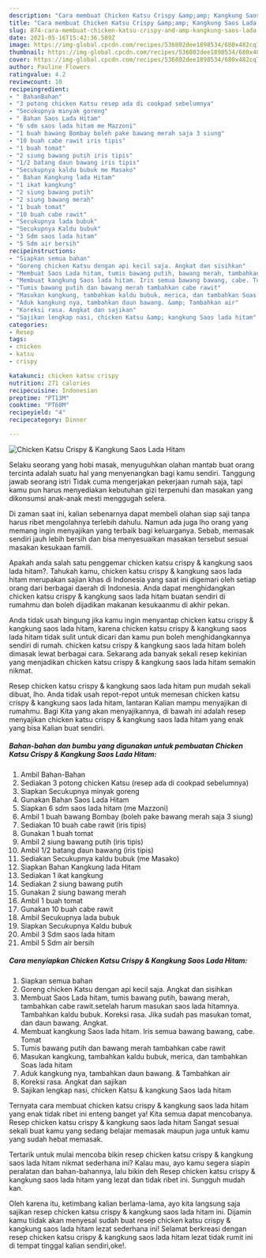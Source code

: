 ```yaml
---
description: "Cara membuat Chicken Katsu Crispy &amp;amp; Kangkung Saos Lada Hitam yang sedap dan Mudah Dibuat"
title: "Cara membuat Chicken Katsu Crispy &amp;amp; Kangkung Saos Lada Hitam yang sedap dan Mudah Dibuat"
slug: 874-cara-membuat-chicken-katsu-crispy-and-amp-kangkung-saos-lada-hitam-yang-sedap-dan-mudah-dibuat
date: 2021-05-16T15:42:36.589Z
image: https://img-global.cpcdn.com/recipes/536802dee1898534/680x482cq70/chicken-katsu-crispy-kangkung-saos-lada-hitam-foto-resep-utama.jpg
thumbnail: https://img-global.cpcdn.com/recipes/536802dee1898534/680x482cq70/chicken-katsu-crispy-kangkung-saos-lada-hitam-foto-resep-utama.jpg
cover: https://img-global.cpcdn.com/recipes/536802dee1898534/680x482cq70/chicken-katsu-crispy-kangkung-saos-lada-hitam-foto-resep-utama.jpg
author: Pauline Flowers
ratingvalue: 4.2
reviewcount: 10
recipeingredient:
- " BahanBahan"
- "3 potong chicken Katsu resep ada di cookpad sebelumnya"
- "Secukupnya minyak goreng"
- " Bahan Saos Lada Hitam"
- "6 sdm saos lada hitam me Mazzoni"
- "1 buah bawang Bombay boleh pake bawang merah saja 3 siung"
- "10 buah cabe rawit iris tipis"
- "1 buah tomat"
- "2 siung bawang putih iris tipis"
- "1/2 batang daun bawang iris tipis"
- "Secukupnya kaldu bubuk me Masako"
- " Bahan Kangkung lada Hitam"
- "1 ikat kangkung"
- "2 siung bawang putih"
- "2 siung bawang merah"
- "1 buah tomat"
- "10 buah cabe rawit"
- "Secukupnya lada bubuk"
- "Secukupnya Kaldu bubuk"
- "3 Sdm saos lada hitam"
- "5 Sdm air bersih"
recipeinstructions:
- "Siapkan semua bahan"
- "Goreng chicken Katsu dengan api kecil saja. Angkat dan sisihkan"
- "Membuat Saos Lada hitam, tumis bawang putih, bawang merah, tambahkan cabe rawit.setelah harum masukan saos lada hitamnya. Tambahkan kaldu bubuk. Koreksi rasa. Jika sudah pas masukan tomat, dan daun bawang. Angkat."
- "Membuat kangkung Saos lada hitam. Iris semua bawang bawang, cabe. Tomat"
- "Tumis bawang putih dan bawang merah tambahkan cabe rawit"
- "Masukan kangkung, tambahkan kaldu bubuk, merica, dan tambahkan Soas lada hitam"
- "Aduk kangkung nya, tambahkan daun bawang. &amp; Tambahkan air"
- "Koreksi rasa. Angkat dan sajikan"
- "Sajikan lengkap nasi, chicken Katsu &amp; kangkung Saos lada hitam"
categories:
- Resep
tags:
- chicken
- katsu
- crispy

katakunci: chicken katsu crispy 
nutrition: 271 calories
recipecuisine: Indonesian
preptime: "PT13M"
cooktime: "PT60M"
recipeyield: "4"
recipecategory: Dinner

---
```



![Chicken Katsu Crispy &amp; Kangkung Saos Lada Hitam](https://img-global.cpcdn.com/recipes/536802dee1898534/680x482cq70/chicken-katsu-crispy-kangkung-saos-lada-hitam-foto-resep-utama.jpg)

Selaku seorang yang hobi masak, menyuguhkan olahan mantab buat orang tercinta adalah suatu hal yang menyenangkan bagi kamu sendiri. Tanggung jawab seorang istri Tidak cuma mengerjakan pekerjaan rumah saja, tapi kamu pun harus menyediakan kebutuhan gizi terpenuhi dan masakan yang dikonsumsi anak-anak mesti menggugah selera.

Di zaman  saat ini, kalian sebenarnya dapat membeli olahan siap saji tanpa harus ribet mengolahnya terlebih dahulu. Namun ada juga lho orang yang memang ingin menyajikan yang terbaik bagi keluarganya. Sebab, memasak sendiri jauh lebih bersih dan bisa menyesuaikan masakan tersebut sesuai masakan kesukaan famili. 



Apakah anda salah satu penggemar chicken katsu crispy &amp; kangkung saos lada hitam?. Tahukah kamu, chicken katsu crispy &amp; kangkung saos lada hitam merupakan sajian khas di Indonesia yang saat ini digemari oleh setiap orang dari berbagai daerah di Indonesia. Anda dapat menghidangkan chicken katsu crispy &amp; kangkung saos lada hitam buatan sendiri di rumahmu dan boleh dijadikan makanan kesukaanmu di akhir pekan.

Anda tidak usah bingung jika kamu ingin menyantap chicken katsu crispy &amp; kangkung saos lada hitam, karena chicken katsu crispy &amp; kangkung saos lada hitam tidak sulit untuk dicari dan kamu pun boleh menghidangkannya sendiri di rumah. chicken katsu crispy &amp; kangkung saos lada hitam boleh dimasak lewat berbagai cara. Sekarang ada banyak sekali resep kekinian yang menjadikan chicken katsu crispy &amp; kangkung saos lada hitam semakin nikmat.

Resep chicken katsu crispy &amp; kangkung saos lada hitam pun mudah sekali dibuat, lho. Anda tidak usah repot-repot untuk memesan chicken katsu crispy &amp; kangkung saos lada hitam, lantaran Kalian mampu menyajikan di rumahmu. Bagi Kita yang akan menyajikannya, di bawah ini adalah resep menyajikan chicken katsu crispy &amp; kangkung saos lada hitam yang enak yang bisa Kalian buat sendiri.

<!--inarticleads1-->

##### Bahan-bahan dan bumbu yang digunakan untuk pembuatan Chicken Katsu Crispy &amp; Kangkung Saos Lada Hitam:

1. Ambil  Bahan-Bahan
1. Sediakan 3 potong chicken Katsu (resep ada di cookpad sebelumnya)
1. Siapkan Secukupnya minyak goreng
1. Gunakan  Bahan Saos Lada Hitam
1. Siapkan 6 sdm saos lada hitam (me Mazzoni)
1. Ambil 1 buah bawang Bombay (boleh pake bawang merah saja 3 siung)
1. Sediakan 10 buah cabe rawit (iris tipis)
1. Gunakan 1 buah tomat
1. Ambil 2 siung bawang putih (iris tipis)
1. Ambil 1/2 batang daun bawang (iris tipis)
1. Sediakan Secukupnya kaldu bubuk (me Masako)
1. Siapkan  Bahan Kangkung lada Hitam
1. Sediakan 1 ikat kangkung
1. Sediakan 2 siung bawang putih
1. Gunakan 2 siung bawang merah
1. Ambil 1 buah tomat
1. Gunakan 10 buah cabe rawit
1. Ambil Secukupnya lada bubuk
1. Siapkan Secukupnya Kaldu bubuk
1. Ambil 3 Sdm saos lada hitam
1. Ambil 5 Sdm air bersih




<!--inarticleads2-->

##### Cara menyiapkan Chicken Katsu Crispy &amp; Kangkung Saos Lada Hitam:

1. Siapkan semua bahan
1. Goreng chicken Katsu dengan api kecil saja. Angkat dan sisihkan
1. Membuat Saos Lada hitam, tumis bawang putih, bawang merah, tambahkan cabe rawit.setelah harum masukan saos lada hitamnya. Tambahkan kaldu bubuk. Koreksi rasa. Jika sudah pas masukan tomat, dan daun bawang. Angkat.
1. Membuat kangkung Saos lada hitam. Iris semua bawang bawang, cabe. Tomat
1. Tumis bawang putih dan bawang merah tambahkan cabe rawit
1. Masukan kangkung, tambahkan kaldu bubuk, merica, dan tambahkan Soas lada hitam
1. Aduk kangkung nya, tambahkan daun bawang. &amp; Tambahkan air
1. Koreksi rasa. Angkat dan sajikan
1. Sajikan lengkap nasi, chicken Katsu &amp; kangkung Saos lada hitam




Ternyata cara membuat chicken katsu crispy &amp; kangkung saos lada hitam yang enak tidak ribet ini enteng banget ya! Kita semua dapat mencobanya. Resep chicken katsu crispy &amp; kangkung saos lada hitam Sangat sesuai sekali buat kamu yang sedang belajar memasak maupun juga untuk kamu yang sudah hebat memasak.

Tertarik untuk mulai mencoba bikin resep chicken katsu crispy &amp; kangkung saos lada hitam nikmat sederhana ini? Kalau mau, ayo kamu segera siapin peralatan dan bahan-bahannya, lalu bikin deh Resep chicken katsu crispy &amp; kangkung saos lada hitam yang lezat dan tidak ribet ini. Sungguh mudah kan. 

Oleh karena itu, ketimbang kalian berlama-lama, ayo kita langsung saja sajikan resep chicken katsu crispy &amp; kangkung saos lada hitam ini. Dijamin kamu tiidak akan menyesal sudah buat resep chicken katsu crispy &amp; kangkung saos lada hitam lezat sederhana ini! Selamat berkreasi dengan resep chicken katsu crispy &amp; kangkung saos lada hitam lezat tidak rumit ini di tempat tinggal kalian sendiri,oke!.

